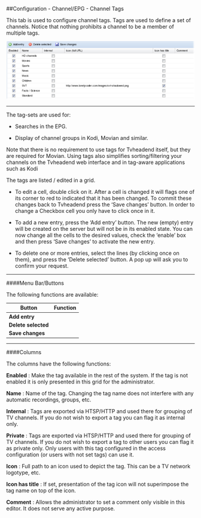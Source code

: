 ##Configuration - Channel/EPG - Channel Tags

This tab is used to configure channel tags. Tags are used to define a
set of channels. Notice that nothing prohibits a channel to be a member
of multiple tags. 

!['Channel Tags' Tab](docresources/tagstab.png)

---

The tag-sets are used for:

* Searches in the EPG.

* Display of channel groups in Kodi, Movian and similar.

Note that there is no requirement to use tags for Tvheadend itself, but they
are required for Movian. Using tags also simplifies sorting/filtering your
channels on the Tvheadend web interface and in tag-aware applications such as Kodi

The tags are listed / edited in a grid.

* To edit a cell, double click on it. After a cell is changed it will
  flags one of its corner to red to indicated that it has been
  changed. To commit these changes back to Tvheadend press the ‘Save
  changes’ button. In order to change a Checkbox cell you only have to
  click once in it.

* To add a new entry, press the ‘Add entry’ button. The new (empty)
  entry will be created on the server but will not be in its enabled
  state. You can now change all the cells to the desired values, check
  the ‘enable’ box and then press ‘Save changes’ to activate the new
  entry.

* To delete one or more entries, select the lines (by clicking once on
  them), and press the ‘Delete selected’ button. A pop up will ask you
  to confirm your request.

---

####Menu Bar/Buttons

The following functions are available:

Button              | Function
--------------------|---------
**Add entry**       |
**Delete selected** |
**Save changes**    |

---

####Columns

The columns have the following functions:

**Enabled**
: Make the tag available in the rest of the system. If the tag is not
  enabled it is only presented in this grid for the administrator.

**Name**
: Name of the tag. Changing the tag name does not interfere with any
  automatic recordings, groups, etc.

**Internal**
: Tags are exported via HTSP/HTTP and used there for grouping of TV
  channels. If you do not wish to export a tag you can flag it as internal
  only.

**Private**
: Tags are exported via HTSP/HTTP and used there for grouping of TV
  channels. If you do not wish to export a tag to other users you can flag
  it as private only. Only users with this tag configured in the access
  configuration (or users with not set tags) can use it.

**Icon**
: Full path to an icon used to depict the tag. This can be a TV network
  logotype, etc.

**Icon has title**
: If set, presentation of the tag icon will not superimpose the tag name
  on top of the icon.

**Comment**
: Allows the administrator to set a comment only visible in this editor.
  It does not serve any active purpose.
